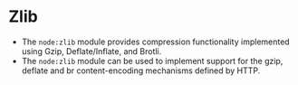 # Zlib

- The `node:zlib` module provides compression functionality implemented using Gzip, Deflate/Inflate, and Brotli.
- The `node:zlib` module can be used to implement support for the gzip, deflate and br content-encoding mechanisms defined by HTTP.
